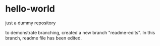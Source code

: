 # hello-world
just a dummy repository

to demonstrate branching, created a new branch "readme-edits". In this branch, readme file has been edited.
